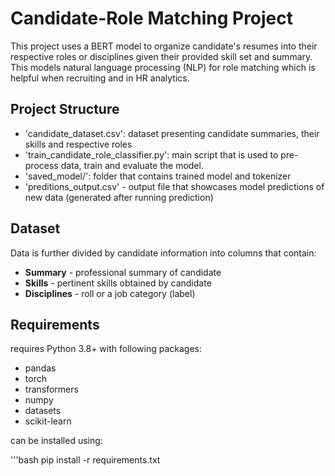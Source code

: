 # Candidate-Role Matching Project

This project uses a BERT model to organize candidate's resumes into their respective roles or disciplines given their provided skill set and summary. This models natural language processing (NLP) for role matching which is helpful when recruiting and in HR analytics.

## Project Structure
- 'candidate_dataset.csv': dataset presenting candidate summaries, their skills and respective roles
- 'train_candidate_role_classifier.py': main script that is used to pre-process data, train and evaluate the model.
- 'saved_model/': folder that contains trained model and tokenizer
- 'preditions_output.csv' - output file that showcases model predictions of new data (generated after running prediction)

## Dataset
Data is further divided by candidate information into columns that contain:
- **Summary** - professional summary of candidate
- **Skills** - pertinent skills obtained by candidate
- **Disciplines** - roll or a job category (label)

## Requirements

requires Python 3.8+ with following packages:
- pandas
- torch
- transformers
- numpy
- datasets
- scikit-learn

can be installed using:

'''bash
pip install -r requirements.txt
